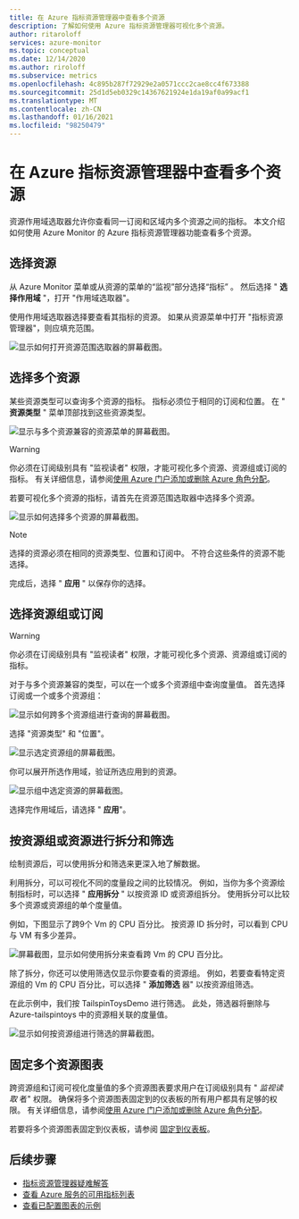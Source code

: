 ```yaml
---
title: 在 Azure 指标资源管理器中查看多个资源
description: 了解如何使用 Azure 指标资源管理器可视化多个资源。
author: ritaroloff
services: azure-monitor
ms.topic: conceptual
ms.date: 12/14/2020
ms.author: riroloff
ms.subservice: metrics
ms.openlocfilehash: 4c895b287f72929e2a0571ccc2cae8cc4f673388
ms.sourcegitcommit: 25d1d5eb0329c14367621924e1da19af0a99acf1
ms.translationtype: MT
ms.contentlocale: zh-CN
ms.lasthandoff: 01/16/2021
ms.locfileid: "98250479"
---
```

# <a name="view-multiple-resources-in-the-azure-metrics-explorer"></a>在 Azure 指标资源管理器中查看多个资源

资源作用域选取器允许你查看同一订阅和区域内多个资源之间的指标。 本文介绍如何使用 Azure Monitor 的 Azure 指标资源管理器功能查看多个资源。 

## <a name="select-a-resource"></a>选择资源 

从 Azure Monitor 菜单或从资源的菜单的“监视”部分选择“指标”    。 然后选择 " **选择作用域** "，打开 "作用域选取器"。 

使用作用域选取器选择要查看其指标的资源。 如果从资源菜单中打开 "指标资源管理器"，则应填充范围。 

![显示如何打开资源范围选取器的屏幕截图。](./media/metrics-charts/019.png)

## <a name="select-multiple-resources"></a>选择多个资源 

某些资源类型可以查询多个资源的指标。 指标必须位于相同的订阅和位置。 在 " **资源类型** " 菜单顶部找到这些资源类型。

![显示与多个资源兼容的资源菜单的屏幕截图。](./media/metrics-charts/020.png)

> [!WARNING] 
> 你必须在订阅级别具有 "监视读者" 权限，才能可视化多个资源、资源组或订阅的指标。 有关详细信息，请参阅[使用 Azure 门户添加或删除 Azure 角色分配](https://docs.microsoft.com/azure/role-based-access-control/role-assignments-portal)。

若要可视化多个资源的指标，请首先在资源范围选取器中选择多个资源。 

![显示如何选择多个资源的屏幕截图。](./media/metrics-charts/021.png)

> [!NOTE]
> 选择的资源必须在相同的资源类型、位置和订阅中。 不符合这些条件的资源不能选择。 

完成后，选择 " **应用** " 以保存你的选择。 

## <a name="select-a-resource-group-or-subscription"></a>选择资源组或订阅 

> [!WARNING]
> 你必须在订阅级别具有 "监视读者" 权限，才能可视化多个资源、资源组或订阅的指标。 

对于与多个资源兼容的类型，可以在一个或多个资源组中查询度量值。 首先选择订阅或一个或多个资源组： 

![显示如何跨多个资源组进行查询的屏幕截图。](./media/metrics-charts/022.png)

选择 "资源类型" 和 "位置"。 

![显示选定资源组的屏幕截图。](./media/metrics-charts/023.png)

你可以展开所选作用域，验证所选应用到的资源。

![显示组中选定资源的屏幕截图。](./media/metrics-charts/024.png)

选择完作用域后，请选择 " **应用**"。 

## <a name="split-and-filter-by-resource-group-or-resources"></a>按资源组或资源进行拆分和筛选

绘制资源后，可以使用拆分和筛选来更深入地了解数据。 

利用拆分，可以可视化不同的度量段之间的比较情况。 例如，当你为多个资源绘制指标时，可以选择 " **应用拆分** " 以按资源 ID 或资源组拆分。 使用拆分可以比较多个资源或资源组的单个度量值。  

例如，下图显示了跨9个 Vm 的 CPU 百分比。 按资源 ID 拆分时，可以看到 CPU 与 VM 有多少差异。 

![屏幕截图，显示如何使用拆分来查看跨 Vm 的 CPU 百分比。](./media/metrics-charts/026.png)

除了拆分，你还可以使用筛选仅显示你要查看的资源组。  例如，若要查看特定资源组的 Vm 的 CPU 百分比，可以选择 " **添加筛选** 器" 以按资源组筛选。 

在此示例中，我们按 TailspinToysDemo 进行筛选。 此处，筛选器将删除与 Azure-tailspintoys 中的资源相关联的度量值。 

![显示如何按资源组进行筛选的屏幕截图。](./media/metrics-charts/027.png)

## <a name="pin-multiple-resource-charts"></a>固定多个资源图表 

跨资源组和订阅可视化度量值的多个资源图表要求用户在订阅级别具有 " *监视读取* 者" 权限。 确保将多个资源图表固定到的仪表板的所有用户都具有足够的权限。 有关详细信息，请参阅[使用 Azure 门户添加或删除 Azure 角色分配](https://docs.microsoft.com/azure/role-based-access-control/role-assignments-portal)。

若要将多个资源图表固定到仪表板，请参阅 [固定到仪表板](https://docs.microsoft.com/azure/azure-monitor/platform/metrics-charts#pinning-to-dashboards)。 

## <a name="next-steps"></a>后续步骤

* [指标资源管理器疑难解答](metrics-troubleshoot.md)
* [查看 Azure 服务的可用指标列表](metrics-supported.md)
* [查看已配置图表的示例](metric-chart-samples.md)

